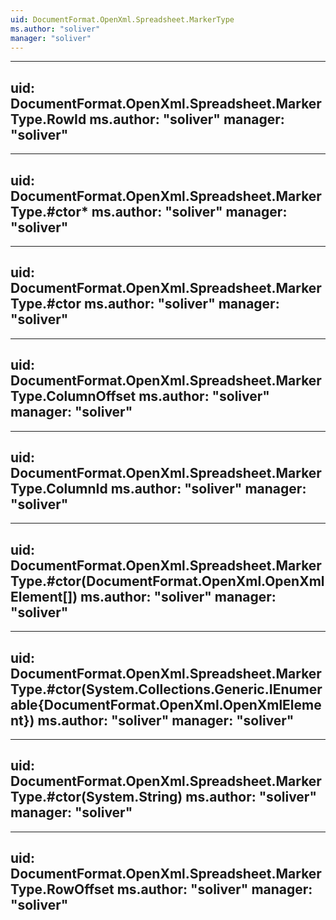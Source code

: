 ```yaml
---
uid: DocumentFormat.OpenXml.Spreadsheet.MarkerType
ms.author: "soliver"
manager: "soliver"
---
```


---
uid: DocumentFormat.OpenXml.Spreadsheet.MarkerType.RowId
ms.author: "soliver"
manager: "soliver"
---

---
uid: DocumentFormat.OpenXml.Spreadsheet.MarkerType.#ctor*
ms.author: "soliver"
manager: "soliver"
---

---
uid: DocumentFormat.OpenXml.Spreadsheet.MarkerType.#ctor
ms.author: "soliver"
manager: "soliver"
---

---
uid: DocumentFormat.OpenXml.Spreadsheet.MarkerType.ColumnOffset
ms.author: "soliver"
manager: "soliver"
---

---
uid: DocumentFormat.OpenXml.Spreadsheet.MarkerType.ColumnId
ms.author: "soliver"
manager: "soliver"
---

---
uid: DocumentFormat.OpenXml.Spreadsheet.MarkerType.#ctor(DocumentFormat.OpenXml.OpenXmlElement[])
ms.author: "soliver"
manager: "soliver"
---

---
uid: DocumentFormat.OpenXml.Spreadsheet.MarkerType.#ctor(System.Collections.Generic.IEnumerable{DocumentFormat.OpenXml.OpenXmlElement})
ms.author: "soliver"
manager: "soliver"
---

---
uid: DocumentFormat.OpenXml.Spreadsheet.MarkerType.#ctor(System.String)
ms.author: "soliver"
manager: "soliver"
---

---
uid: DocumentFormat.OpenXml.Spreadsheet.MarkerType.RowOffset
ms.author: "soliver"
manager: "soliver"
---
